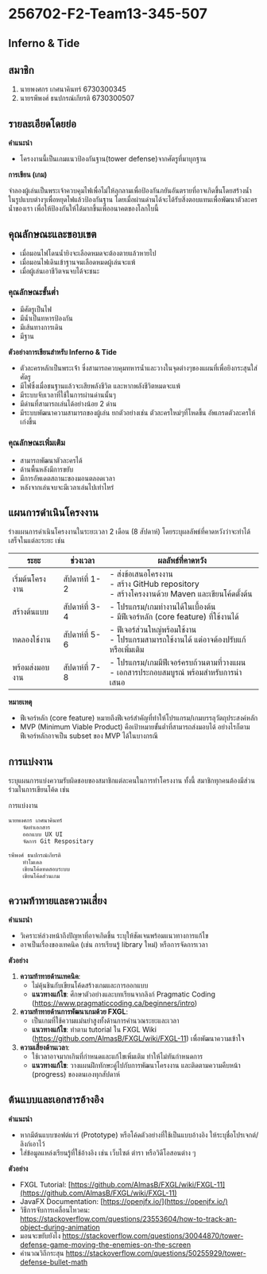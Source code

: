 # 256702-F2-Team13-345-507
## Inferno & Tide


## สมาชิก

1. นายพงศกร เกศนาคินทร์ 6730300345
2. นายรพีพงศ์ ธนปกรณ์เกียรติ 6730300507

## รายละเอียดโดยย่อ

**คำแนะนำ**

- โครงงานนี้เป็นเกมแนวป้องกันฐาน(tower defense)จากศัตรูที่มาบุกฐาน


**การเขียน (เกม)** 

จำลองผู้เล่นเป็นพระเจ้าควบคุมไฟเพื่อไม่ให้ลุกลามเพื่อป้องกันภยันอันตรายที่อาจเกิดขึ้นโดยสร้างน้ำในรูปแบบต่างๆเพื่อหยุดไฟแล้วป้องกันฐาน โดยเมื่อผ่านด่านได้จะได้รับสิ่งตอบแทนเพื่อพัฒนาตัวละครน้ำของเรา เพื่อให้ป้องกันให้ได้มากขึ้นเพื่ออนาคตของโลกใบนี้

## คุณลักษณะและขอบเขต

- เมื่อมอนไฟโดนน้ำยิงจะเลือดหมดจะต้องตายแล้วหายไป
- เมื่อมอนไฟเดินเข้าฐานจนเลือดหมดผู้เล่นจะแพ้
- เมื่อผู้เล่นเอาชีวิตจนจบได้จะชนะ

### คุณลักษณะขั้นต่ำ

- มีศัตรูเป็นไฟ
- มีน้ำเป็นทหารป้องกัน
- มีเส้นทางการเดิน
- มีฐาน

**ตัวอย่างการเขียนสำหรับ Inferno & Tide**

- ตัวละครหลักเป็นพระเจ้่า ซึ่งสามารถควบคุมทหารน้ำและวางในจุดต่างๆของแผนที่เพื่อยิงกระสุนใส่ศัตรู
- มีไฟซึ่งเมื่อชนฐานแล้วจะเสียพลังชีวิต และหากพลังชีวิตหมดจะแพ้
- มีระบบจับเวลาที่ใช้ในการผ่านด่านนั้นๆ
- มีด่านที่สามารถเล่นได้อย่างน้อย 2 ด่าน
- มีระบบพัฒนาความสามารถของผู้เล่น ยกตัวอย่างเช่น ตัวละครใหม่ๆที่โหดขึ้น อัพเกรดตัวละครให้เก่งขึ้น

### คุณลักษณะเพิ่มเติม

- สามารถพัฒนาตัวละครได้
- ด้านพื้นหลังมีการขยับ
- มีการอัพเดตสถานะของมอนตลอดเวลา
- หลังจากเล่นจบจะมีเวลาเล่นไปเท่าไหร่

## แผนการดำเนินโครงงาน

ร่างแผนการดำเนินโครงงานในระยะเวลา 2 เดือน (8 สัปดาห์) โดยระบุผลลัพธ์ที่คาดหวังว่าจะทำได้เสร็จในแต่ละระยะ เช่น

| **ระยะ**        | **ช่วงเวลา**   | **ผลลัพธ์ที่คาดหวัง**                                                                            |
| --------------- | -------------- | ------------------------------------------------------------------------------------------------ |
| เริ่มต้นโครงงาน | สัปดาห์ที่ 1-2 | - ส่งข้อเสนอโครงงาน<br>- สร้าง GitHub repository<br>- สร้างโครงงานด้วย Maven และเขียนโค้ดตั้งต้น |
| สร้างต้นแบบ     | สัปดาห์ที่ 3-4 | - โปรแกรม/เกมทำงานได้ในเบื้องต้น<br>- มีฟีเจอร์หลัก (core feature) ที่ใช้งานได้                  |
| ทดลองใช้งาน     | สัปดาห์ที่ 5-6 | - ฟีเจอร์ส่วนใหญ่พร้อมใช้งาน<br>- โปรแกรมสามารถใช้งานได้ แต่อาจต้องปรับแก้หรือเพิ่มเติม          |
| พร้อมส่งมอบงาน  | สัปดาห์ที่ 7-8 | - โปรแกรม/เกมมีฟีเจอร์ครบถ้วนตามที่วางแผน<br>- เอกสารประกอบสมบูรณ์ พร้อมสำหรับการนำเสนอ          |
**หมายเหตุ**

- ฟีเจอร์หลัก (core feature) หมายถึงฟีเจอร์สำคัญที่ทำให้โปรแกรม/เกมบรรลุวัตถุประสงค์หลัก
- MVP (Minimum Viable Product) คือเป้าหมายขั้นต่ำที่สามารถส่งมอบได้ อย่างไรก็ตาม ฟีเจอร์หลักอาจเป็น subset ของ MVP ได้ในบางกรณี

## การแบ่งงาน

ระบุแผนการแบ่งความรับผิดชอบของสมาชิกแต่ละคนในการทำโครงงาน ทั้งนี้ สมาชิกทุกคนต้องมีส่วนร่วมในการเขียนโค้ด เช่น

การแบ่งงาน

    นายพงศกร เกศนาคินทร์ 
        จัดทำเอกสาร 
        ออกแบบ UX UI
        จัดการ Git Respositary

    รพีพงศ์ ธนปกรณ์เกียรติ 
        ทำโมเดล
        เขียนโค้ดทดสอบระบบ
        เขียนโค้ดส่วนเกม


## ความท้าทายและความเสี่ยง

**คำแนะนำ**

- วิเคราะห์ล่วงหน้าถึงปัญหาที่อาจเกิดขึ้น ระบุให้ชัดเจนพร้อมแนวทางการแก้ไข
- อาจเป็นเรื่องของเทคนิค (เช่น การเรียนรู้ library ใหม่) หรือการจัดการเวลา

**ตัวอย่าง**

1. **ความท้าทายด้านเทคนิค**:
    - ไม่คุ้นชินกับเขียนโค้ดสร้างเกมและการออกแบบ
    - **แนวทางแก้ไข**: ศึกษาตัวอย่างและบทเรียนจากลิงก์ Pragmatic Coding (https://www.pragmaticcoding.ca/beginners/intro)
2. **ความท้าทายด้านการพัฒนาเกมด้วย FXGL**:
    - เป็นเกมที่ใช้ความแม่นยำสูงทั้งด้านการคำนวณระยะและเวลา 
    - **แนวทางแก้ไข**: ทำตาม tutorial ใน FXGL Wiki (https://github.com/AlmasB/FXGL/wiki/FXGL-11) เพื่อพัฒนาความเข้าใจ
3. **ความเสี่ยงด้านเวลา**:
    - ใช้เวลาอาจมากเกินที่กำหนดและแก้ไขเพิ่มเติม ทำให้ไม่ทันกำหนดการ
    - **แนวทางแก้ไข**: วางแผนฝึกทักษะคู่ไปกับการพัฒนาโครงงาน และติดตามความคืบหน้า (progress) ของตนเองทุกสัปดาห์

## ต้นแบบและเอกสารอ้างอิง

**คำแนะนำ**

- หากมีต้นแบบซอฟต์แวร์ (Prototype) หรือโค้ดตัวอย่างที่ใช้เป็นแบบอ้างอิง ให้ระบุชื่อโปรเจกต์/ลิงก์เอาไว้
- ใส่ข้อมูลแหล่งเรียนรู้ที่ใช้อ้างอิง เช่น เว็บไซต์ ตำรา หรือวิดีโอสอนต่าง ๆ

**ตัวอย่าง**

- FXGL Tutorial: [https://github.com/AlmasB/FXGL/wiki/FXGL-11](https://github.com/AlmasB/FXGL/wiki/FXGL-11)
- JavaFX Documentation: [https://openjfx.io/](https://openjfx.io/)
- วิธีการจับการเคลื่อนไหวคน: https://stackoverflow.com/questions/23553604/how-to-track-an-object-during-animation
- มอนจะขยับยังไง https://stackoverflow.com/questions/30044870/tower-defense-game-moving-the-enemies-on-the-screen
- คำนวณวิถีกระสุน https://stackoverflow.com/questions/50255929/tower-defense-bullet-math


